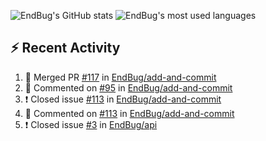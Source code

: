 ![EndBug's GitHub stats](https://github-readme-stats.vercel.app/api?username=endbug&show_icons=true)
![EndBug's most used languages](https://github-readme-stats.vercel.app/api/top-langs/?username=endbug&layout=compact)

## ⚡ Recent Activity

<!--START_SECTION:activity-->
1. 🎉 Merged PR [#117](https://github.com//EndBug/add-and-commit/pull/117) in [EndBug/add-and-commit](https://github.com//EndBug/add-and-commit)
2. 💬 Commented on [#95](https://github.com//EndBug/add-and-commit/issues/95) in [EndBug/add-and-commit](https://github.com//EndBug/add-and-commit)
3. ❗️ Closed issue [#113](https://github.com//EndBug/add-and-commit/issues/113) in [EndBug/add-and-commit](https://github.com//EndBug/add-and-commit)
4. 💬 Commented on [#113](https://github.com//EndBug/add-and-commit/issues/113) in [EndBug/add-and-commit](https://github.com//EndBug/add-and-commit)
5. ❗️ Closed issue [#3](https://github.com//EndBug/api/issues/3) in [EndBug/api](https://github.com//EndBug/api)
<!--END_SECTION:activity-->

